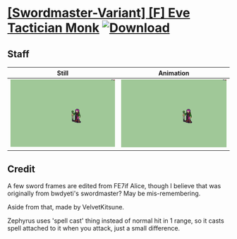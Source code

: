 # [\[Swordmaster-Variant\] \[F\] Eve Tactician Monk](./) [![Download](https://img.shields.io/badge/Download--red?style=social&logo=github)](https://minhaskamal.github.io/DownGit/#/home?url=https://github.com/Klokinator/FE-Repo/tree/main/Battle%20Animations%2FInfantry%20-%20(Swd)%20Myrms%20and%20Swordmasters%2F%5BSwordmaster-Variant%5D%20%5BF%5D%20Eve%20Tactician%20Monk%2F7.%20Staff)

## Staff

| Still | Animation |
| :---: | :-------: |
| ![Staff still](./Staff_000.png) | ![Staff](./Staff.gif) |

## Credit

A few sword frames are edited from FE7if Alice, though I believe that was originally from bwdyeti's swordmaster? May be mis-remembering.

Aside from that, made by VelvetKitsune.

Zephyrus uses 'spell cast' thing instead of normal hit in 1 range, so it casts spell attached to it when you attack, just a small difference.
